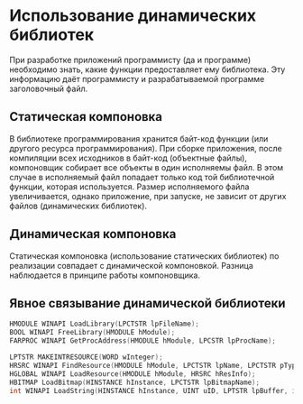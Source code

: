 # Использование динамических библиотек

При разработке приложений программисту \(да и программе\) необходимо знать, какие функции предоставляет ему библиотека. Эту информацию даёт программисту и разрабатываемой программе заголовочный файл.

## Статическая компоновка

В библиотеке программирования хранится байт-код функции (или другого ресурса программирования). При сборке приложения, после компиляции всех исходников в байт-код (объектные файлы), компоновщик собирает все объекты в один исполняемы файл. В этом случае в исполняемый файл попадает только код той библиотечной функции, которая используется. Размер исполняемого файла увеличивается, однако приложение, при запуске, не зависит от других файлов (динамических библиотек).

## Динамическая компоновка

Статическая компоновка \(использование статических библиотек\) по реализации совпадает с динамической компоновкой. Разница наблюдается в принципе работы компоновщика. 

## Явное связывание динамической библиотеки

```cpp
HMODULE WINAPI LoadLibrary(LPCTSTR lpFileName);  
BOOL WINAPI FreeLibrary(HMODULE hModule);  
FARPROC WINAPI GetProcAddress(HMODULE hModule, LPCSTR lpProcName);
```

```cpp
LPTSTR MAKEINTRESOURCE(WORD wInteger);  
HRSRC WINAPI FindResource(HMODULE hModule, LPCTSTR lpName, LPCTSTR pType);  
HGLOBAL WINAPI LoadResource(HMODULE hModule, HRSRC hResInfo);  
HBITMAP LoadBitmap(HINSTANCE hInstance, LPCTSTR lpBitmapName);  
int WINAPI LoadString(HINSTANCE hInstance, UINT uID, LPTSTR lpBuffer, int nBufferMax);
```

